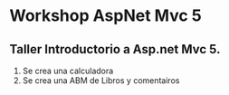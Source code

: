 # Workshop AspNet Mvc 5
## Taller Introductorio a Asp.net Mvc 5.
1. Se crea una calculadora
2. Se crea una ABM de Libros y comentairos
